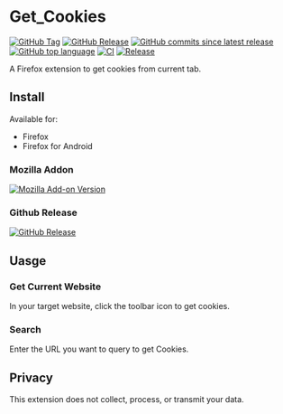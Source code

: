 # Get_Cookies

[![GitHub Tag](https://img.shields.io/github/v/tag/uiolee/get_cookies?logo=github)](https://github.com/uiolee/get_cookies/tags)
[![GitHub Release](https://img.shields.io/github/v/release/uiolee/get_cookies?logo=github)](https://github.com/uiolee/get_cookies/releases)
[![GitHub commits since latest release](https://img.shields.io/github/commits-since/uiolee/get_cookies/latest?include_prereleases&sort=semver&logo=github)](https://github.com/uiolee/get_cookies/compare/...main)
[![GitHub top language](https://img.shields.io/github/languages/top/uiolee/get_cookies?logo=github)](#get_cookies)
[![CI](https://github.com/uiolee/get_cookies/actions/workflows/ci.yml/badge.svg?event=push)](https://github.com/uiolee/get_cookies/actions/workflows/ci.yml)
[![Release](https://github.com/uiolee/get_cookies/actions/workflows/publish.yml/badge.svg)](https://github.com/uiolee/get_cookies/actions/workflows/publish.yml)

A Firefox extension to get cookies from current tab.

## Install

Available for:

- Firefox
- Firefox for Android

### Mozilla Addon

[![Mozilla Add-on Version](https://img.shields.io/amo/v/get_cookies?logo=firefox)](https://addons.mozilla.org/addon/get_cookies/)

### Github Release

[![GitHub Release](https://img.shields.io/github/v/release/uiolee/get_cookies?logo=github)](https://github.com/uiolee/get_cookies/releases)

## Uasge

### Get Current Website

In your target website, click the toolbar icon to get cookies.

### Search

Enter the URL you want to query to get Cookies.

## Privacy

This extension does not collect, process, or transmit your data.
